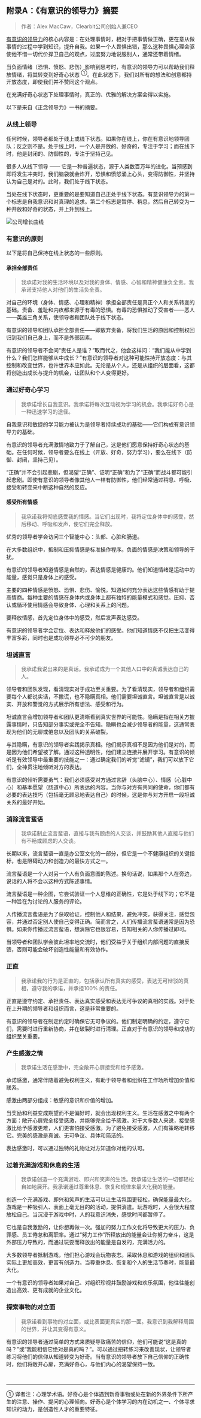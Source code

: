 ## 附录A：《有意识的领导力》摘要

> 作者：Alex MacCaw，Clearbit公司创始人兼CEO

[有意识的领导力](https://conscious.is/)的核心内容是：在处理事情时，相对于把事情做正确，更在意从做事情的过程中学到知识，提升自我。如果一个人畏惧出错，那么这种畏惧心理会驱使他不惜一切代价捍卫自己的观点，过度努力地说服别人，通常还带着情绪。

当负面情绪（恐惧、愤怒、悲伤）影响到思考时，有意识的领导力可以帮助我们释放情绪，将其转变到好奇心状态  <sup>①</sup>。在此状态下，我们对所有的想法和创意都持开放态度，即使我们并不赞同这个观点。

在充满好奇心状态下处理事情时，真正的、优雅的解决方案会得以实施。

以下是来自《正念领导力》一书的摘要。


### 从线上领导

任何时候，领导者都处于线上或线下状态。如果你在线上，你在有意识地领导团队；反之则不是。处于线上时，一个人是开放的、好奇的，专注于学习；而在线下时，他是封闭的、防御性的，专注于坚持己见。

很多人从线下领导 —— 它是一种普遍状态，源于人类数百万年的进化。当预感到即将发生冲突时，我们脑袋就会炸开，恐惧和愤怒涌上心头，变得防御性，并坚持认为自己是对的。此时，我们处于线下状态。

当处在线下状态时，更重要的是要知道自己正处于线下状态。有意识领导力的第一个标志是自我意识和对真理的追求。第二个标志是暂停、稍息，然后自己转变为一种开放和好奇的状态，并上升到线上。


![公司增长曲线](../images/append_a_1.png)

### 有意识的原则
以下是将自己保持在线上状态的一些原则。

#### 承担全部责任
>  我承诺对我的生活环境以及对我的身体、情感、心智和精神健康负全责。我承诺支持他人对他们的生活负全责。

对自己的环境（身体、情感、心理和精神）承担全部责任是真正个人和关系转变的基础。责备、羞耻和内疚都来源于有毒的恐惧。有毒的恐惧推动了受害者——恶人——英雄三角关系，使领导者和团队处于线下状态。

有意识的领导和团队承担全部责任——即放弃责备，将我们生活的原因和控制权回归到我们自己身上，而不是外部因素。

有意识的领导者不会问“责任人是谁？”取而代之，他会这样问：“我们能从中学到什么？我们怎样能够从中成长？”有意识的领导者对这种可能性持开放态度：与其控制和改变世界，也许世界本应如此。无论是从个人，还是从组织的层面看，这都将创造出成长与提升的机会，让团队和个人变得更好。


### 通过好奇心学习
> 我承诺增长自我意识。我承诺将每次互动视为学习的机会。我承诺好奇心是一种迅速学习的途径。

自我意识和敏捷的学习能力被认为是领导者持续成功的基础——它们构成有意识领导力的基础。

有意识的领导者充满激情地致力于了解自己，这是他们愿意保持好奇心状态的基础。在任何时候，领导者要么在线上（开放、好奇，努力学习），要么在线下（防御、封闭，坚持己见）。

“正确”并不会引起悲剧，但渴望“正确”、证明“正确”和为了“正确”而战斗都可能引起悲剧。即使有意识的领导者像其他人一样有防御性，他们经常通过稍息、呼吸、接受和转变来中断这种自然的反应。



#### 感受所有情感
> 我承诺我将彻底感受我的情感。当它们出现时，我将定位身体中的感受，然后移动、呼吸和发声，使它们完全释放。

优秀的领导者学会访问三个智能中心：头部、心脏和肠道。

在大多数组织中，抵制和压抑情感是标准操作程序。负面的情感是决策和领导的干扰。

有意识的领导者知道情感是自然的，表达情感是健康的。他们知道情绪是运动中的能量，感觉只是身体上的感受。

主要的四种情感是愤怒、恐惧、悲伤、愉悦。知道如何充分表达这些情感有助于提高情商。每种主要的情感在身体内或身体上都有独特的能量模式和感觉。压抑、否认或循环使用情感会导致身体、心理和关系上的问题。

要释放情感，首先定位身体中的感受，然后发声表达感受。

有意识的领导者学会定位、表达和释放他们的感受。他们知道情感不仅把生活变得丰富多彩，同时也是成功领导必不可少的朋友。


### 坦诚直言
> 我承诺我说出来的是真话。我承诺成为一个其他人口中的真诚表达自己的人。

领导者和团队发现，看清现实对于成功至关重要。为了看清现实，领导者和组织需要每个人都说实话，不撒谎，也不隐瞒真相。他们需要坦诚直言。坦诚直言是以诚实、开放和警觉的方式展示所有想法、感受和行为。

坦诚直言会增加领导者和团队更清晰看到真实世界的可能性。隐瞒是指在相关方披露事情时，只告知部分事实或完全不告知。隐瞒也会减少领导者的能量，这通常表现为他们的无聊或倦怠以及团队的关系破裂。

与其隐瞒，有意识的领导者实践揭示真相。他们揭示真相不是因为他们是对的，而是因为他们希望被了解。通过这种透明性，他们建立连接并展开学习。有意识的倾听是有效领导中最重要的技能之一：通过确定我们的听觉“滤镜”，我们可以放下它们，全神贯注地倾听对方的表达。

有意识的倾听需要勇气：我们必须感受对方通过言辞（头脑中心）、情感（心脏中心）和基本愿望（肠道中心）所表达的内容。当你与对方有共同的使命，你们都有必要的表达技巧（包括毫无顾忌地表达自己）的时候，这是你与对方开启一段坦诚关系的最好开始。


### 消除流言蜚语
> 我承诺制止流言蜚语，直接与我有顾虑的人交谈，并鼓励其他人直接与他们有不畅或顾虑的人交谈。

长期以来，流言蜚语一直是办公室文化的一部分，但它是一个不健康组织的关键指标，也是阻碍动力和创造力的最快方式之一。

流言蜚语是一个人对另一个人有负面意图的陈述。换句话说，如果那个人在旁边，说话的人将不会以这种方式陈述事情。

流言蜚语是一种企图，它尝试验证一个人思维的正确性，它是处于线下的；它不是一种旨在为讨论的人服务的评论。

人传播流言蜚语是为了获取验证，控制他人和结果，避免冲突，获得关注，感觉包容，并通过否定别人使自己变得正确。简而言之，人们传播流言蜚语通常是因为恐惧。如果你传播过流言蜚语，想消除它也很容易，告知相关的人你传播过即可。

当领导者和团队学会彼此坦率地交流时，他们受益于关于组织内部问题的直接反馈，否则可能会破坏创造性能量和有效协作。


### 正直
> 我承诺我的行为是正直的，包括承认所有真实的感受，表达无可辩驳的真相，遵守我的承诺，并承担100% 的责任。

正直是遵守约定、承担责任、表达真实感受和表达无可争议的真相的实践。对于处在上升期的领导者和组织而言，这是非常重要的。

有意识的领导者在制定约定时确保它无可争议的。他们制定明确的约定，遵守它们，需要时进行重新协商，并在破裂时进行清理。正直对于有意识的领导和成功的组织至关重要。


### 产生感激之情
> 我承诺生活在感激中，完全敞开心扉接受和给予感激。

承诺感激，通常伴随着避免权利主义，有助于领导者和组织在工作场所增加价值和联系。

感激由两部分组成：敏感的意识和价值的增加。

当奖励和利益变成期望而不是偏好时，就会出现权利主义。生活在感激之中有两个方面：敞开心扉完全接受感激，并能够完全给予感激。对于大多数人来说，接受感激比给予感激更难，人们更害怕接受感激。为了避免接受感激，人们有策略地转移它。完美的感激是真诚、无可争议、具体和简洁的。

表达感激时，可以通过独特的礼物让对方知道你对他的认可。


### 过着充满游戏和休息的生活
> 我承诺创造一个充满游戏、即兴和笑声的生活。我承诺让生活的一切都轻松自如地展开。我承诺通过尊重休息、恢复和规律来最大化我的能量。

创造一个充满游戏、即兴和笑声的生活可以让生活氛围更轻松，确保能量最大化。游戏是一种吸引人、表面上毫无目的的活动，提供消遣。玩游戏时，人会很大程度放松自己。当沉浸于游戏中时，人的我意识消失，感觉时间都暂停了。

它也是自我激励的，让你想再做一次。强加的努力工作文化将导致更大的压力、负罪感、员工倦怠和离职率。通过“努力工作”所释放出的能量会让你努力奋斗，这是外部压力导致的，而通过玩耍而释放出的能量是自发的，充满活力的。

大多数领导者抵制游戏，他们担心游戏会玩物丧志。采取休息和游戏的组织和团队实际上更加高效，更富有创造力。当尊重休息、恢复和个人的生活节奏时，能量最大化。

一个有意识的领导者如果对自己、对组织珍视并鼓励游戏和欢乐氛围，他往往能创造出高效、更有成就的企业文化。


### 探索事物的对立面
> 我承诺看到事物的对立面，或比表面更真实的那一面。我意识到我解释周围的世界，并让其变得有意义。

有意识的领导者通过简单的方式来质疑导致痛苦的信仰，他们可能说“这是真的吗？”或“我能相信它绝对是真的吗？”。可以通过扭转练习来改善现状，让领导者练习将他们的信仰从知道转变为好奇。当有意识的领导者放下自己信仰的正确性时，他们将敞开心扉，充满好奇心，与他们内心的渴望保持一致。

<br>

___

①  译者注：心理学术语。好奇心是个体遇到新奇事物或处在新的外界条件下所产生的注意、操作、提问的心理倾向。好奇心是个体学习的内在动机之一、个体寻求知识的动力，是创造性人才的重要特征。